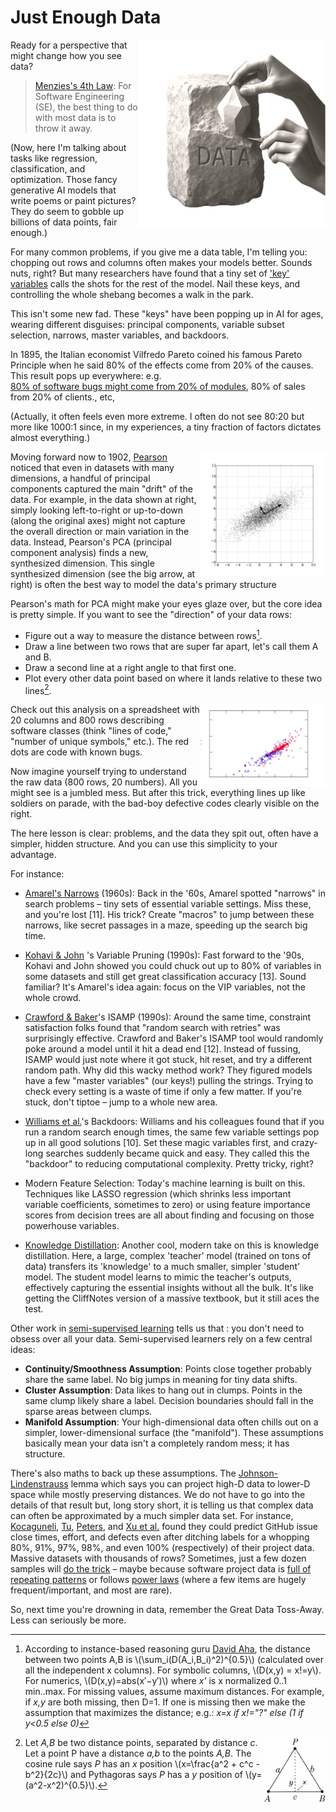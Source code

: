 # Just Enough Data

<img src="../img/jewel.png" align=right width=300>
Ready for a perspective that might change how you see data?

> [Menzies's 4th Law](../refs.html#menzies2025a): For Software Engineering (SE), the best thing
to do with most data is to throw it away.

(Now, here I'm talking about tasks like regression, classification, and
optimization. Those fancy generative AI models that write poems or
paint pictures? They do seem to gobble up billions of data points,
fair enough.)

For many common problems, if you give me a data table, I'm telling
you: chopping out rows and columns often makes your models better.
Sounds nuts, right?  But many researchers  have found that a tiny set
of ['key' variables](../refs.html#menzies2007a) calls the shots for the rest of the model. Nail
these keys, and controlling the whole shebang becomes a walk in the
park.

This isn't some new fad. These "keys" have been popping up in AI
for ages, wearing different disguises: principal components, variable
subset selection, narrows, master variables, and backdoors.

In 1895,  the Italian economist Vilfredo Pareto coined his famous
Pareto Principle when he said 80% of the effects come from 20% of
the causes.  This result pops up everywhere: e.g.  
[80% of software bugs might come from 20% of modules](../refs.html#ostrand2004), 
80% of sales from 20% of
clients., etc,

(Actually, it often feels even more extreme. I often  do not see
80:20 but more like 1000:1 since, in my experiences,  a tiny fraction
of factors dictates almost everything.)


<img align=right width=200 src="../img/pca.png">

Moving forward now to 1902, 
[Pearson](../refs.html#pearson1902) noticed that even in datasets
with many dimensions, a handful of principal components captured
the main "drift" of the data.  For example, in the data shown at
right, simply looking left-to-right or up-to-down (along the original
axes) might not capture the overall direction or main variation in
the data.  Instead, Pearson's PCA (principal component analysis)
finds a new, synthesized dimension. This single synthesized dimension
(see the big arrow, at right) is often the best way to model the
data's primary structure

Pearson's math for PCA might make your eyes glaze over, but the
core idea is pretty simple.  If you want to see the "direction" of
your data rows:

- Figure out a way to measure the distance between rows[^1].  
- Draw a line between two rows that are super far apart, let's call
  them A and B.  
- Draw a second line at a right angle to that first
  one.  
- Plot every other data point based on where it lands relative
  to these two lines[^2].

[^1]: According to instance-based
reasoning guru [David Aha](../refs.html#aha1991), the distance between two points A,B
is \\(\sum_i(D(A_i,B_i)^2)^{0.5}\\)
 (calculated over all the independent x columns). For symbolic
 columns, \\(D(x,y) = x!=y\\).
For numerics, \\(D(x,y)=abs(x′−y′)\\)
 where _x'_ is x normalized 0..1 min..max. For missing values,
 assume maximum distances. For example, if _x,y_ are both missing,
 then D=1. If one is missing then we make the assumption that
 maximizes the distance; e.g.: _x=x if x!="?" else (1 if y<0.5 else
 0)_


[^2]: Let _A,B_ be <img align=right width=100 src="../img/triangle.png">
two distance points, separated by distance _c_. Let a point P have
a distance _a,b_ to the points _A,B_.  The cosine rule says _P_ has
an _x_ position \\(x=\frac{a^2 + c^c - b^2}{2c}\\) and Pythagoras
says _P_ has a _y_ position of \\(y=(a^2-x^2)^{0.5}\\).

<img align=right width=200 src="../img/fastmap.png">

Check out this analysis on a spreadsheet with 20 columns and 800
rows describing software classes (think "lines of code," "number
of unique symbols," etc.). The red dots are code with known bugs.

Now imagine yourself trying to understand the raw data (800 rows,
20 numbers). All you might see is a  jumbled mess.  But after this
trick, everything lines up like soldiers on parade, with the bad-boy
defective codes clearly visible on the right.

The here lesson is  clear: problems, and the data they spit out,
often have a simpler, hidden structure. And you can use this
simplicity to your advantage.

For instance:

- [Amarel's Narrows](../refs.html#amarel1960s) (1960s): Back in the '60s, Amarel spotted "narrows"
in search problems – tiny sets of essential variable settings. Miss
these, and you're lost [11]. His trick? Create "macros" to jump
between these narrows, like secret passages in a maze, speeding up
the search big time.

- [Kohavi & John](../refs.html#kohavi1997) 's Variable Pruning (1990s): Fast forward to the
'90s, Kohavi and John showed you could chuck out up to 80% of
variables in some datasets and still get great classification
accuracy [13]. Sound familiar? It's Amarel's idea again: focus on
the VIP variables, not the whole crowd.

- [Crawford & Baker](../refs.html#crawford1994)'s ISAMP (1990s): Around the same time, constraint
satisfaction folks found that "random search with retries" was
surprisingly effective. Crawford and Baker's ISAMP tool would
randomly poke around a model until it hit a dead end [12]. Instead
of fussing, ISAMP would just note where it got stuck, hit reset,
and try a different random path. Why did this wacky method work?
They figured models have a few "master variables" (our keys!) pulling
the strings. Trying to check every setting is a waste of time if
only a few matter. If you're stuck, don't tiptoe – jump to a whole
new area.

- [Williams et al.](../refs.html#williams2002)'s Backdoors: Williams and his colleagues found
that if you run a random search enough times, the same few variable
settings pop up in all good solutions [10]. Set these magic variables
first, and crazy-long searches suddenly became quick and easy. They
called this the "backdoor" to reducing computational complexity.
Pretty tricky, right?

- Modern Feature Selection: Today's machine learning is built on
this. Techniques like LASSO regression (which shrinks less important
variable coefficients, sometimes to zero) or using feature importance
scores from decision trees are all about finding and focusing on
those powerhouse variables.

- [Knowledge Distillation](../refs.html#zeming2024): Another cool, modern take on this is
knowledge distillation. Here, a large, complex 'teacher' model
(trained on tons of data) transfers its 'knowledge' to a much
smaller, simpler 'student' model. The student model learns to mimic
the teacher's outputs, effectively capturing the essential insights
without all the bulk. It's like getting the CliffNotes version of
a massive textbook, but it still aces the test.

Other work  in [semi-supervised learning](../refs.html#van-engelen2020)
tells us that 
: you don't
need to obsess over all your data. Semi-supervised
learners rely on a few central
ideas:

- **Continuity/Smoothness Assumption**: Points close together probably
share the same label. No big jumps in meaning for tiny data shifts.
- **Cluster Assumption**: Data likes to hang out in clumps. Points in
the same clump likely share a label. Decision boundaries should
fall in the sparse areas between clumps.  
- **Manifold Assumption**:
Your high-dimensional data often chills out on a simpler,
lower-dimensional surface (the "manifold").  These assumptions
basically mean your data isn't a completely random mess; it has
structure.

There's also maths to back up these assumptions.
The
[Johnson-Lindenstrauss](../refs.html#johnson1984) lemma  which says you can project high-D
data to lower-D space while mostly preserving distances.
We do not have to go into the details of that result but, long story short, it is telling
us that complex data can often be approximated by a much simpler data set.
For instance, 
[Kocaguneli](../refs.html#kocaguneli2013), 
[Tu](../refs.html#tu2022), 
[Peters](../refs.html#peters2015), and 
[Xu et al.](../refs.html#xu2021) found
they could predict GitHub issue close times, effort, and defects
even after ditching labels for a whopping 80%, 91%, 97%, 98%, and
even 100% (respectively) of their project data.
Massive datasets with thousands of rows? Sometimes, just a few dozen
samples will [do the trick](../refs.html#menzies2008) – maybe because software project
data is [full of repeating patterns](../refs.html#hindle2012) or follows 
[power laws](../refs.html#lin2015)
(where a few items are hugely frequent/important, and most are
rare).

So, next time you're drowning in data, remember the Great Data
Toss-Away. Less can seriously be more.
